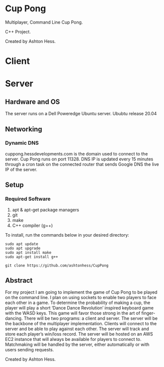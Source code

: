 # Cup Pong
Multiplayer, Command Line Cup Pong.

C++ Project. 

Created by Ashton Hess.

# Client

# Server
## Hardware and OS
The server runs on a Dell Poweredge Ubuntu server. 
Ububtu release 20.04
## Networking
### Dynamic DNS
cuppong.hessdevelopments.com is the domain used to connect to the server.
Cup Pong runs on port 11328. DNS IP is updated every 15 minutes through a cron task on the connected router that sends Google DNS the live IP of the server.
## Setup
### Required Software
1. apt & apt-get package managers
2. git
3. make
4. C++ compiler (g++)

To install, run the commands below in your desired directory:
```
sudo apt update
sudo apt upgrade
sudo apt install make
sudo apt-get install g++

git clone https://github.com/ashtonhess/CupPong
```

## Abstract
For my project I am going to implement the game of Cup Pong to be played on the command line. I plan on using sockets to enable two players to face each other in a game. To determine the probability of making a cup, the player will play a short ‘Dance Dance Revolution’ inspired keyboard game with the WASD keys. This game will favor those strong in the art of finger-dancing. There will be two programs: a client and server. The server will be the backbone of the multiplayer implementation. Clients will connect to the server and be able to play against each other. The server will track and store each player’s win/loss record. The server will be hosted on an AWS EC2 instance that will always be available for players to connect to. Matchmaking will be handled by the server, either automatically or with users sending requests. 


Created by Ashton Hess.
